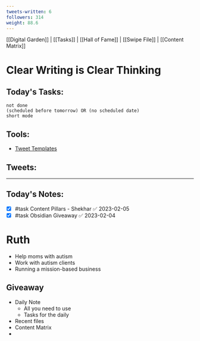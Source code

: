 ```yaml
---
tweets-written: 6
followers: 314
weight: 88.6
---
```

[[Digital Garden]] | [[Tasks]] | [[Hall of Fame]] | [[Swipe File]] | [[Content Matrix]]

# Clear Writing is Clear Thinking

## Today's Tasks:
```tasks
not done
(scheduled before tomorrow) OR (no scheduled date)
short mode
```

## Tools:
- [Tweet Templates](https://www.notion.so/100-Tweet-Templates-with-Examples-fbdcc37fc2e04447ac452d310094e9d1)

## Tweets:


---
## Today's Notes:

- [x] #task Content Pillars - Shekhar ✅ 2023-02-05
- [x] #task Obsidian Giveaway ✅ 2023-02-04

# Ruth
- Help moms with autism
- Work with autism clients
- Running a mission-based business

## Giveaway
- Daily Note
	- All you need to use
	- Tasks for the daily
- Recent files
- Content Matrix
- 